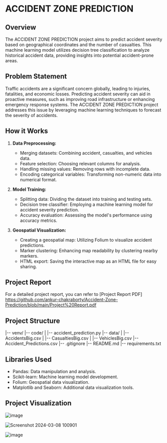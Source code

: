 # ACCIDENT ZONE PREDICTION

## Overview

The ACCIDENT ZONE PREDICTION project aims to predict accident severity based on geographical coordinates and the number of casualties. This machine learning model utilizes decision tree classification to analyze historical accident data, providing insights into potential accident-prone areas.

## Problem Statement

Traffic accidents are a significant concern globally, leading to injuries, fatalities, and economic losses. Predicting accident severity can aid in proactive measures, such as improving road infrastructure or enhancing emergency response systems. The ACCIDENT ZONE PREDICTION project addresses this issue by leveraging machine learning techniques to forecast the severity of accidents.

## How it Works

1. **Data Preprocessing:**
   - Merging datasets: Combining accident, casualties, and vehicles data.
   - Feature selection: Choosing relevant columns for analysis.
   - Handling missing values: Removing rows with incomplete data.
   - Encoding categorical variables: Transforming non-numeric data into numerical format.

2. **Model Training:**
   - Splitting data: Dividing the dataset into training and testing sets.
   - Decision tree classifier: Employing a machine learning model for accident severity prediction.
   - Accuracy evaluation: Assessing the model's performance using accuracy metrics.

3. **Geospatial Visualization:**
   - Creating a geospatial map: Utilizing Folium to visualize accident predictions.
   - Marker clustering: Enhancing map readability by clustering nearby markers.
   - HTML export: Saving the interactive map as an HTML file for easy sharing.

## Project Report

For a detailed project report, you can refer to [Project Report PDF] https://github.com/ankur-chakraborty/Accident-Zone-Prediction/blob/main/Project%20Report.pdf
## Project Structure

|-- venv/
|-- code/
| |-- accident_prediction.py
|-- data/
| |-- AccidentsBig.csv
| |-- CasualtiesBig.csv
| |-- VehiclesBig.csv
|-- Accident_Predictions.csv
|-- .gitignore
|-- README.md
|-- requirements.txt


## Libraries Used

- Pandas: Data manipulation and analysis.
- Scikit-learn: Machine learning model development.
- Folium: Geospatial data visualization.
- Matplotlib and Seaborn: Additional data visualization tools.

## Project Visualization
![image](https://github.com/utoo0703/ACCIDENT-ZONE-PREDICTION/assets/78578594/c4564563-9547-47bd-8ed1-3ee2b5803725)

![Screenshot 2024-03-08 100901](https://github.com/utoo0703/ACCIDENT-ZONE-PREDICTION/assets/78578594/3a56a6f0-8c41-4706-b9e0-44e32e6f1745)

![image](https://github.com/utoo0703/ACCIDENT-ZONE-PREDICTION/assets/78578594/41329134-a47d-497a-b537-e596fe09b602)

